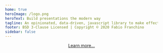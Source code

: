 ```yaml
---
home: true
heroImage: /logo.png
heroText: Build presentations the modern way
tagline: An opinionated, data-driven, javascript library to make effective presentational documents.
footer: BSD 3-Clause Licensed | Copyright © 2020 Fabio Franchino
sidebar: false
---
```


<pDemo00 />

<header class="hero">
<p class="action">
<a href="/overview/" class="nav-link action-button">
  Learn more...
</a></p>
</header>
